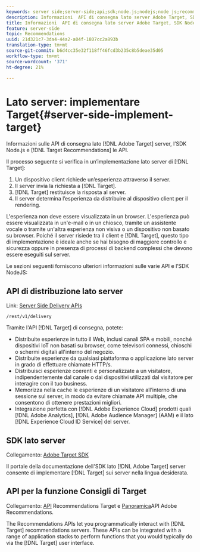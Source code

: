 ```yaml
---
keywords: server side;server-side;api;sdk;node.js;nodejs;node js;recommendations api;api:apis
description: Informazioni  API di consegna lato server Adobe Target, SDK Node.js e API Recommendations Target.
title: Informazioni  API di consegna lato server Adobe Target, SDK Node.js e API Recommendations Target.
feature: server-side
topic: Recommendations
uuid: 21d321c7-3da4-44a2-a04f-1807cc2a893b
translation-type: tm+mt
source-git-commit: b6d4cc35e32f118ff46fcd3b235c8b5deae35d05
workflow-type: tm+mt
source-wordcount: '371'
ht-degree: 21%

---
```



# Lato server: implementare Target{#server-side-implement-target}

Informazioni sulle API di consegna lato [!DNL Adobe Target] server, l’SDK Node.js e [!DNL Target Recommendations] le API.

Il processo seguente si verifica in un’implementazione lato server di [!DNL Target]:

1. Un dispositivo client richiede un’esperienza attraverso il server.
1. Il server invia la richiesta a [!DNL Target].
1. [!DNL Target] restituisce la risposta al server.
1. Il server determina l’esperienza da distribuire al dispositivo client per il rendering.

L&#39;esperienza non deve essere visualizzata in un browser. L&#39;esperienza può essere visualizzata in un&#39;e-mail o in un chiosco, tramite un assistente vocale o tramite un&#39;altra esperienza non visiva o un dispositivo non basato su browser. Poiché il server risiede tra il client e [!DNL Target], questo tipo di implementazione è ideale anche se hai bisogno di maggiore controllo e sicurezza oppure in presenza di processi di backend complessi che devono essere eseguiti sul server.

Le sezioni seguenti forniscono ulteriori informazioni sulle varie API e l’SDK NodeJS:

## API di distribuzione lato server

Link: [Server Side Delivery APIs](https://developers.adobetarget.com/api/delivery-api/)

`/rest/v1/delivery`

Tramite l&#39;API [!DNL Target] di consegna, potete:

* Distribuite esperienze in tutto il Web, inclusi canali SPA e mobili, nonché dispositivi IoT non basati su browser, come televisori connessi, chioschi o schermi digitali all&#39;interno del negozio.
* Distribuite esperienze da qualsiasi piattaforma o applicazione lato server in grado di effettuare chiamate HTTP/s.
* Distribuisci esperienze coerenti e personalizzate a un visitatore, indipendentemente dal canale o dai dispositivi utilizzati dal visitatore per interagire con il tuo business.
* Memorizza nella cache le esperienze di un visitatore all’interno di una sessione sul server, in modo da evitare chiamate API multiple, che consentono di ottenere prestazioni migliori.
* Integrazione perfetta con [!DNL Adobe Experience Cloud] prodotti quali [!DNL Adobe Analytics], [!DNL Adobe Audience Manager] (AAM) e il lato [!DNL Experience Cloud ID Service] del server.

## SDK lato server

Collegamento: [Adobe Target SDK](https://adobetarget-sdks.gitbook.io/docs/)

Il portale della documentazione dell&#39;SDK lato [!DNL Adobe Target] server consente di implementare [!DNL Target] sui server nella lingua desiderata.

## API per la funzione Consigli di Target

Collegamento: [API](https://developers.adobetarget.com/api/recommendations) Recommendations Target e [Panoramica](https://docs.adobe.com/content/help/en/target-learn/recommendations-api-tutorial/recs-api-overview.html)API Adobe Recommendations.

The Recommendations APIs let you programmatically interact with [!DNL Target] recommendations servers. These APIs can be integrated with a range of application stacks to perform functions that you would typically do via the [!DNL Target] user interface.
